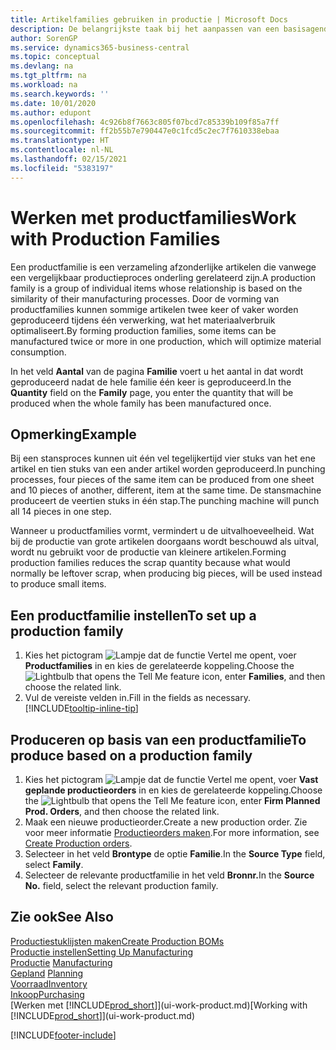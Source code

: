 ```yaml
---
title: Artikelfamilies gebruiken in productie | Microsoft Docs
description: De belangrijkste taak bij het aanpassen van een basisagenda voor uw bedrijf of voor een van uw zakelijke partners is het invoeren van wijzigingen in de statuswaarden Werkdag en Vrije dag.
author: SorenGP
ms.service: dynamics365-business-central
ms.topic: conceptual
ms.devlang: na
ms.tgt_pltfrm: na
ms.workload: na
ms.search.keywords: ''
ms.date: 10/01/2020
ms.author: edupont
ms.openlocfilehash: 4c926b8f7663c805f07bcd7c85339b109f85a7ff
ms.sourcegitcommit: ff2b55b7e790447e0c1fcd5c2ec7f7610338ebaa
ms.translationtype: HT
ms.contentlocale: nl-NL
ms.lasthandoff: 02/15/2021
ms.locfileid: "5383197"
---
```

# <a name="work-with-production-families"></a><span data-ttu-id="8c26e-103">Werken met productfamilies</span><span class="sxs-lookup"><span data-stu-id="8c26e-103">Work with Production Families</span></span>
<span data-ttu-id="8c26e-104">Een productfamilie is een verzameling afzonderlijke artikelen die vanwege een vergelijkbaar productieproces onderling gerelateerd zijn.</span><span class="sxs-lookup"><span data-stu-id="8c26e-104">A production family is a group of individual items whose relationship is based on the similarity of their manufacturing processes.</span></span> <span data-ttu-id="8c26e-105">Door de vorming van productfamilies kunnen sommige artikelen twee keer of vaker worden geproduceerd tijdens één verwerking, wat het materiaalverbruik optimaliseert.</span><span class="sxs-lookup"><span data-stu-id="8c26e-105">By forming production families, some items can be manufactured twice or more in one production, which will optimize material consumption.</span></span>

<span data-ttu-id="8c26e-106">In het veld **Aantal** van de pagina **Familie** voert u het aantal in dat wordt geproduceerd nadat de hele familie één keer is geproduceerd.</span><span class="sxs-lookup"><span data-stu-id="8c26e-106">In the **Quantity** field on the **Family** page, you enter the quantity that will be produced when the whole family has been manufactured once.</span></span>

## <a name="example"></a><span data-ttu-id="8c26e-107">Opmerking</span><span class="sxs-lookup"><span data-stu-id="8c26e-107">Example</span></span>
<span data-ttu-id="8c26e-108">Bij een stansproces kunnen uit één vel tegelijkertijd vier stuks van het ene artikel en tien stuks van een ander artikel worden geproduceerd.</span><span class="sxs-lookup"><span data-stu-id="8c26e-108">In punching processes, four pieces of the same item can be produced from one sheet and 10 pieces of another, different, item at the same time.</span></span> <span data-ttu-id="8c26e-109">De stansmachine produceert de veertien stuks in één stap.</span><span class="sxs-lookup"><span data-stu-id="8c26e-109">The punching machine will punch all 14 pieces in one step.</span></span>

<span data-ttu-id="8c26e-110">Wanneer u productfamilies vormt, vermindert u de uitvalhoeveelheid. Wat bij de productie van grote artikelen doorgaans wordt beschouwd als uitval, wordt nu gebruikt voor de productie van kleinere artikelen.</span><span class="sxs-lookup"><span data-stu-id="8c26e-110">Forming production families reduces the scrap quantity because what would normally be leftover scrap, when producing big pieces, will be used instead to produce small items.</span></span>

## <a name="to-set-up-a-production-family"></a><span data-ttu-id="8c26e-111">Een productfamilie instellen</span><span class="sxs-lookup"><span data-stu-id="8c26e-111">To set up a production family</span></span>
1. <span data-ttu-id="8c26e-112">Kies het pictogram ![Lampje dat de functie Vertel me opent](media/ui-search/search_small.png "Vertel me wat u wilt doen"), voer **Productfamilies** in en kies de gerelateerde koppeling.</span><span class="sxs-lookup"><span data-stu-id="8c26e-112">Choose the ![Lightbulb that opens the Tell Me feature](media/ui-search/search_small.png "Tell me what you want to do") icon, enter **Families**, and then choose the related link.</span></span>
2. <span data-ttu-id="8c26e-113">Vul de vereiste velden in.</span><span class="sxs-lookup"><span data-stu-id="8c26e-113">Fill in the fields as necessary.</span></span> [!INCLUDE[tooltip-inline-tip](includes/tooltip-inline-tip_md.md)]

## <a name="to-produce-based-on-a-production-family"></a><span data-ttu-id="8c26e-114">Produceren op basis van een productfamilie</span><span class="sxs-lookup"><span data-stu-id="8c26e-114">To produce based on a production family</span></span>
1. <span data-ttu-id="8c26e-115">Kies het pictogram ![Lampje dat de functie Vertel me opent](media/ui-search/search_small.png "Vertel me wat u wilt doen"), voer **Vast geplande productieorders** in en kies de gerelateerde koppeling.</span><span class="sxs-lookup"><span data-stu-id="8c26e-115">Choose the ![Lightbulb that opens the Tell Me feature](media/ui-search/search_small.png "Tell me what you want to do") icon, enter **Firm Planned Prod. Orders**, and then choose the related link.</span></span>
2. <span data-ttu-id="8c26e-116">Maak een nieuwe productieorder.</span><span class="sxs-lookup"><span data-stu-id="8c26e-116">Create a new production order.</span></span> <span data-ttu-id="8c26e-117">Zie voor meer informatie [Productieorders maken](production-how-to-create-production-orders.md).</span><span class="sxs-lookup"><span data-stu-id="8c26e-117">For more information, see [Create Production orders](production-how-to-create-production-orders.md).</span></span>
3. <span data-ttu-id="8c26e-118">Selecteer in het veld **Brontype** de optie **Familie**.</span><span class="sxs-lookup"><span data-stu-id="8c26e-118">In the **Source Type** field, select **Family**.</span></span>  
4. <span data-ttu-id="8c26e-119">Selecteer de relevante productfamilie in het veld **Bronnr.**</span><span class="sxs-lookup"><span data-stu-id="8c26e-119">In the **Source No.** field, select the relevant production family.</span></span>

## <a name="see-also"></a><span data-ttu-id="8c26e-120">Zie ook</span><span class="sxs-lookup"><span data-stu-id="8c26e-120">See Also</span></span>
[<span data-ttu-id="8c26e-121">Productiestuklijsten maken</span><span class="sxs-lookup"><span data-stu-id="8c26e-121">Create Production BOMs</span></span>](production-how-to-create-production-boms.md)  
[<span data-ttu-id="8c26e-122">Productie instellen</span><span class="sxs-lookup"><span data-stu-id="8c26e-122">Setting Up Manufacturing</span></span>](production-configure-production-processes.md)  
<span data-ttu-id="8c26e-123">[Productie](production-manage-manufacturing.md)  </span><span class="sxs-lookup"><span data-stu-id="8c26e-123">[Manufacturing](production-manage-manufacturing.md)  </span></span>  
<span data-ttu-id="8c26e-124">[Gepland](production-planning.md) </span><span class="sxs-lookup"><span data-stu-id="8c26e-124">[Planning](production-planning.md) </span></span>  
[<span data-ttu-id="8c26e-125">Voorraad</span><span class="sxs-lookup"><span data-stu-id="8c26e-125">Inventory</span></span>](inventory-manage-inventory.md)  
[<span data-ttu-id="8c26e-126">Inkoop</span><span class="sxs-lookup"><span data-stu-id="8c26e-126">Purchasing</span></span>](purchasing-manage-purchasing.md)  
<span data-ttu-id="8c26e-127">[Werken met [!INCLUDE[prod_short](includes/prod_short.md)]](ui-work-product.md)</span><span class="sxs-lookup"><span data-stu-id="8c26e-127">[Working with [!INCLUDE[prod_short](includes/prod_short.md)]](ui-work-product.md)</span></span>


[!INCLUDE[footer-include](includes/footer-banner.md)]